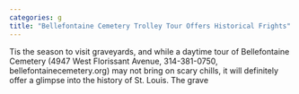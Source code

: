 ```yaml
---
categories: g
title: "Bellefontaine Cemetery Trolley Tour Offers Historical Frights"
---
```


      
      

      
         
   Tis the season to visit graveyards, and while a daytime tour of Bellefontaine Cemetery (4947 West Florissant Avenue, 314-381-0750, bellefontainecemetery.org) may not bring on scary chills, it will definitely offer a glimpse into the history of St. Louis. The grave